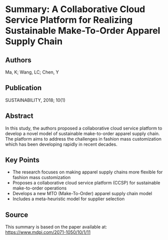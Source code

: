 # Summary: A Collaborative Cloud Service Platform for Realizing Sustainable Make-To-Order Apparel Supply Chain

## Authors
Ma, K; Wang, LC; Chen, Y

## Publication
SUSTAINABILITY, 2018; 10(1)

## Abstract
In this study, the authors proposed a collaborative cloud service platform to develop a novel model of sustainable make-to-order apparel supply chain. The platform aims to address the challenges in fashion mass customization which has been developing rapidly in recent decades.

## Key Points
- The research focuses on making apparel supply chains more flexible for fashion mass customization
- Proposes a collaborative cloud service platform (CCSP) for sustainable make-to-order operations
- Develops a new MTO (Make-To-Order) apparel supply chain model 
- Includes a meta-heuristic model for supplier selection

## Source
This summary is based on the paper available at: https://www.mdpi.com/2071-1050/10/1/11
